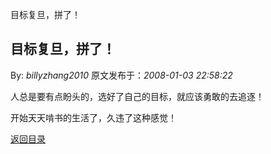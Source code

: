 目标复旦，拼了！
## 目标复旦，拼了！

By: *billyzhang2010* 原文发布于：*2008-01-03 22:58:22*

人总是要有点盼头的，选好了自己的目标，就应该勇敢的去追逐！

开始天天啃书的生活了，久违了这种感觉！

[返回目录](index.html)

